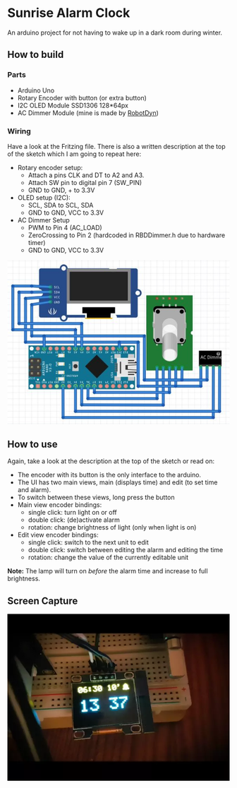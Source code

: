 # Sunrise Alarm Clock
An arduino project for not having to wake up in a dark room during winter.

## How to build
### Parts
* Arduino Uno
* Rotary Encoder with button (or extra button)
* I2C OLED Module SSD1306 128*64px
* AC Dimmer Module (mine is made by [RobotDyn](https://robotdyn.com/ac-light-dimmer-module-1-channel-3-3v-5v-logic-ac-50-60hz-220v-110v.html))

### Wiring
Have a look at the Fritzing file. There is also a written description at the top of the sketch which I am going to repeat here:
* Rotary encoder setup:
  * Attach a pins CLK and DT to A2 and A3.
  * Attach SW pin to digital pin 7 (SW_PIN)
  * GND to GND, + to 3.3V
* OLED setup (I2C):
  * SCL, SDA to SCL, SDA
  * GND to GND, VCC to 3.3V
* AC Dimmer Setup
  * PWM to Pin 4 (AC_LOAD)
  * ZeroCrossing to Pin 2 (hardcoded in RBDDimmer.h due to hardware timer)
  * GND to GND, VCC to 3.3V

![The wiring diagram](Wiring.JPG "The wiring")

## How to use
Again, take a look at the description at the top of the sketch or read on:
* The encoder with its button is the only interface to the arduino.
* The UI has two main views, main (displays time) and edit (to set time and alarm). 
* To switch between these views, long press the button
* Main view encoder bindings:
  * single click: turn light on or off
  * double click: (de)activate alarm
  * rotation: change brightness of light (only when light is on)
* Edit view encoder bindings:
  * single click: switch to the next unit to edit
  * double click: switch between editing the alarm and editing the time
  * rotation: change the value of the currently editable unit

**Note:** The lamp will turn on _before_ the alarm time and increase to full brightness.

## Screen Capture
![A short gif showing the main view](ui.webp "The main view")